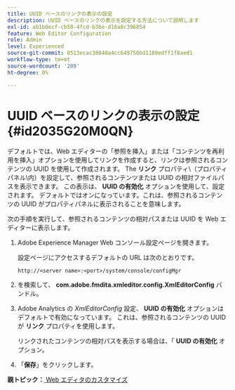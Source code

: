 ```yaml
---
title: UUID ベースのリンクの表示の設定
description: UUID ベースのリンクの表示を設定する方法について説明します
exl-id: ab1b0ecf-cb50-4fcd-b36e-d16a8c396054
feature: Web Editor Configuration
role: Admin
level: Experienced
source-git-commit: 0513ecac38840a4cc649758bd1180edff1f8aed1
workflow-type: tm+mt
source-wordcount: '209'
ht-degree: 0%

---
```


# UUID ベースのリンクの表示の設定 {#id2035G20M0QN}

デフォルトでは、Web エディターの「参照を挿入」または「コンテンツを再利用を挿入」オプションを使用してリンクを作成すると、リンクは参照されるコンテンツの UUID を使用して作成されます。 The **リンク** プロパティ\（プロパティパネル\内）を設定して、参照されるコンテンツまたは UUID の相対ファイルパスを表示できます。 この表示は、 **UUID の有効化** オプションを使用して、設定されます。 デフォルトではオンになっています。これは、参照されるコンテンツの UUID がプロパティパネルに表示されることを意味します。

次の手順を実行して、参照されるコンテンツの相対パスまたは UUID を Web エディターに表示します。

1. Adobe Experience Manager Web コンソール設定ページを開きます。

   設定ページにアクセスするデフォルトの URL は次のとおりです。

   ```http
   http://<server name>:<port>/system/console/configMgr
   ```

1. を検索して、 **com.adobe.fmdita.xmleditor.config.XmlEditorConfig** バンドル。

1. Adobe Analytics の *XmlEditorConfig* 設定、 **UUID の有効化** オプションはデフォルトで有効になっています。 これは、参照されるコンテンツの UUID が **リンク** プロパティを使用します。

   リンクされたコンテンツの相対パスを表示する場合は、「 **UUID の有効化** オプション。

1. 「**保存**」をクリックします。


**親トピック：**[ Web エディタのカスタマイズ](conf-web-editor.md)
